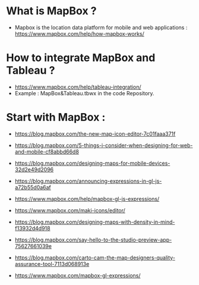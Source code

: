 # What is MapBox ? 
* Mapbox is the location data platform for mobile and web applications : https://www.mapbox.com/help/how-mapbox-works/

# How to integrate MapBox and Tableau ? 
* https://www.mapbox.com/help/tableau-integration/
* Example : MapBox&Tableau.tbwx in the code Repository. 


# Start with MapBox : 

* https://blog.mapbox.com/the-new-map-icon-editor-7c01faaa371f

* https://blog.mapbox.com/5-things-i-consider-when-designing-for-web-and-mobile-cf8abbd66d8

* https://blog.mapbox.com/designing-maps-for-mobile-devices-32d2e49d2096

* https://blog.mapbox.com/announcing-expressions-in-gl-js-a72b55d0a6af

* https://www.mapbox.com/help/mapbox-gl-js-expressions/

* https://www.mapbox.com/maki-icons/editor/

* https://blog.mapbox.com/designing-maps-with-density-in-mind-f13932d4d918

* https://blog.mapbox.com/say-hello-to-the-studio-preview-app-75627661039e

* https://blog.mapbox.com/carto-cam-the-map-designers-quality-assurance-tool-7113d068913e

* https://www.mapbox.com/mapbox-gl-expressions/



